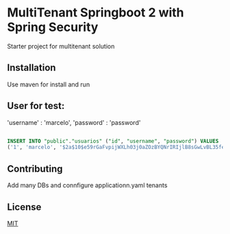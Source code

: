 # MultiTenant Springboot 2 with Spring Security

Starter project for multitenant solution

## Installation

Use maven for install and run

## User for test:

'username' : 'marcelo',
'password' : 'password'

```sql

INSERT INTO "public"."usuarios" ("id", "username", "password") VALUES
('1', 'marcelo', '$2a$10$e59rGaFvpijWXLh03j0aZOzBYQNrIRIjlB8sGwLvBL35fecblsW1m');

```

## Contributing
Add many DBs and connfigure applicationn.yaml tenants

## License
[MIT](https://choosealicense.com/licenses/mit/)
